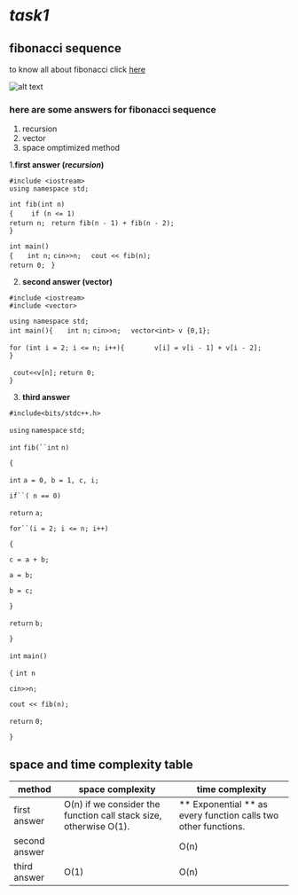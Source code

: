 # *task1*
## **fibonacci sequence**
to know all about fibonacci click [here](https://en.wikipedia.org/wiki/Fibonacci_number) 

![alt text](https://cdn.insteading.com/wp-content/uploads/2020/12/shell.jpg)
### here are some answers for fibonacci sequence
1. recursion
2. vector
3. space omptimized method


1.**first answer (*recursion*)**

`#include <iostream>`  
`using namespace std;  `
  
`int fib(int n)`  
`{  `
  `  if (n <= 1)`  
       ` return n;  `
 `return fib(n - 1) + fib(n - 2);`  
`}  `
  
`int main()`  
`{  `
  `  int n; ` 
  `cin>>n;  `
  `cout << fib(n);`  
` return 0;  `
`}`

  2. **second answer (vector)**

`#include <iostream>`  
`#include <vector>  `
  
`using namespace std;`  
`int main(){  `
  `  int n; ` 
  `cin>>n;  `
`vector<int> v {0,1};`  
  
  
 `for (int i = 2; i <= n; i++){ ` 
  `      v[i] = v[i - 1] + v[i - 2];`  
  `}  `
  
  
  `  cout<<v[n]; ` 
 `return 0;`  
`}`

3. **third answer**

`#include<bits/stdc++.h>`

`using` `namespace` `std;`

`int` `fib(``int` `n)`

`{`

`int` `a = 0, b = 1, c, i;`

`if``( n == 0)`

`return` `a;`

`for``(i = 2; i <= n; i++)`

`{`

`c = a + b;`

`a = b;`

`b = c;`

`}`

`return` `b;`

`}`

`int` `main()`

`{`
`int n`

`cin>>n;`

`cout << fib(n);`

`return` `0;`

`}`


## space and time complexity table

| method | space complexity | time complexity |   
| ----------- | ----------- |   ----------- |   
| first answer | O(n) if we consider the function call stack size, otherwise O(1). |  ** Exponential ** as every function calls two other functions. |   
| second answer |  | O(n)  |   
| third answer | O(1) | O(n) |   




